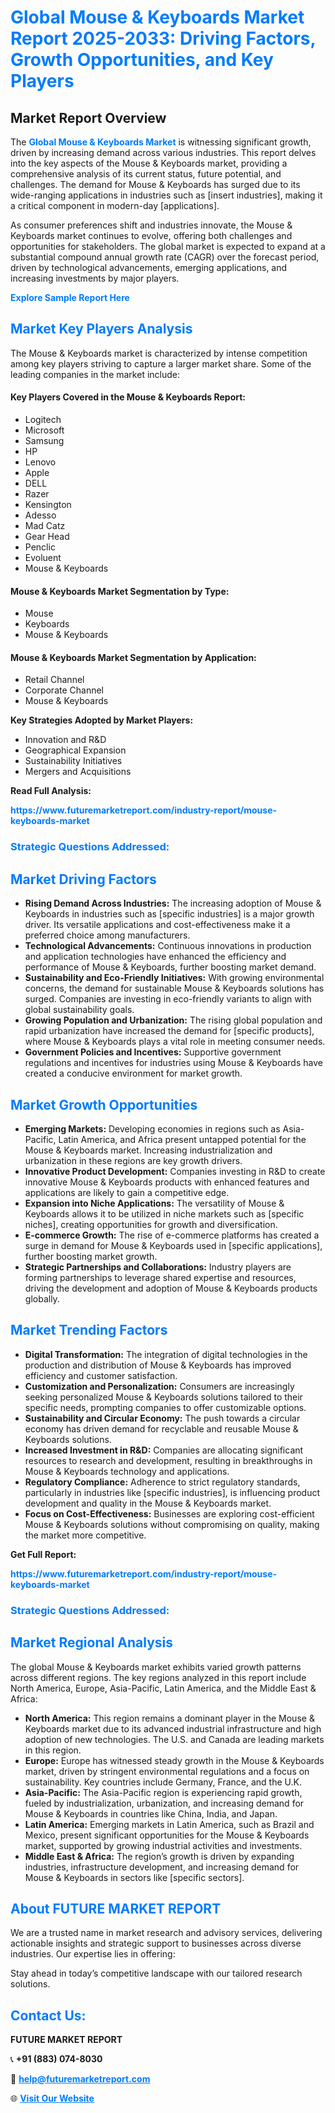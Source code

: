 <h1 style="color: #007BFF;">Global Mouse & Keyboards Market Report 2025-2033: Driving Factors, Growth Opportunities, and Key Players</h1>

<section id="overview">
<h2>Market Report Overview</h2>
<p>The <a href="https://www.futuremarketreport.com/industry-report/mouse-keyboards-market" style="color: #007BFF; text-decoration: none;"><strong>Global Mouse & Keyboards Market</strong></a> is witnessing significant growth, driven by increasing demand across various industries. This report delves into the key aspects of the Mouse & Keyboards market, providing a comprehensive analysis of its current status, future potential, and challenges. The demand for Mouse & Keyboards has surged due to its wide-ranging applications in industries such as [insert industries], making it a critical component in modern-day [applications].</p>
<p>As consumer preferences shift and industries innovate, the Mouse & Keyboards market continues to evolve, offering both challenges and opportunities for stakeholders. The global market is expected to expand at a substantial compound annual growth rate (CAGR) over the forecast period, driven by technological advancements, emerging applications, and increasing investments by major players.</p>
</section>

<section id="overview">
<p><a href="https://www.futuremarketreport.com/request-sample/reportId=110433" style="color: #007BFF; text-decoration: none;"><strong>Explore Sample Report Here</strong></a></p>
</section>

<section id="key-players">
<h2 style="color: #007BFF;">Market Key Players Analysis</h2>
<p>The Mouse & Keyboards market is characterized by intense competition among key players striving to capture a larger market share. Some of the leading companies in the market include:</p>
<h4>Key Players Covered in the Mouse & Keyboards Report:</h4>
<ul><li>Logitech</li><li>Microsoft</li><li>Samsung</li><li>HP</li><li>Lenovo</li><li>Apple</li><li>DELL</li><li>Razer</li><li>Kensington</li><li>Adesso</li><li>Mad Catz</li><li>Gear Head</li><li>Penclic</li><li>Evoluent</li><li>Mouse &amp; Keyboards</li></ul>
<h4>Mouse & Keyboards Market Segmentation by Type:</h4>
<ul><li>Mouse</li><li>Keyboards</li><li>Mouse &amp; Keyboards</li></ul>

<h4>Mouse & Keyboards Market Segmentation by Application:</h4>
<ul><li>Retail Channel</li><li>Corporate Channel</li><li>Mouse &amp; Keyboards</li></ul>
<p><strong>Key Strategies Adopted by Market Players:</strong></p>
<ul>
<li>Innovation and R&D</li>
<li>Geographical Expansion</li>
<li>Sustainability Initiatives</li>
<li>Mergers and Acquisitions</li>
</ul>
</section>

<section>
<p><strong>Read Full Analysis: </strong></p><a href="https://www.futuremarketreport.com/industry-report/mouse-keyboards-market" style="color: #007BFF; text-decoration: none;"><strong>https://www.futuremarketreport.com/industry-report/mouse-keyboards-market</strong></a>
<h3 style="color: #007BFF;">Strategic Questions Addressed:</h3>
</section>

<section id="driving-factors">
<h2 style="color: #007BFF;">Market Driving Factors</h2>
<ul>
<li><strong>Rising Demand Across Industries:</strong> The increasing adoption of Mouse & Keyboards in industries such as [specific industries] is a major growth driver. Its versatile applications and cost-effectiveness make it a preferred choice among manufacturers.</li>
<li><strong>Technological Advancements:</strong> Continuous innovations in production and application technologies have enhanced the efficiency and performance of Mouse & Keyboards, further boosting market demand.</li>
<li><strong>Sustainability and Eco-Friendly Initiatives:</strong> With growing environmental concerns, the demand for sustainable Mouse & Keyboards solutions has surged. Companies are investing in eco-friendly variants to align with global sustainability goals.</li>
<li><strong>Growing Population and Urbanization:</strong> The rising global population and rapid urbanization have increased the demand for [specific products], where Mouse & Keyboards plays a vital role in meeting consumer needs.</li>
<li><strong>Government Policies and Incentives:</strong> Supportive government regulations and incentives for industries using Mouse & Keyboards have created a conducive environment for market growth.</li>
</ul>
</section>

<section id="growth-opportunities">
<h2 style="color: #007BFF;">Market Growth Opportunities</h2>
<ul>
<li><strong>Emerging Markets:</strong> Developing economies in regions such as Asia-Pacific, Latin America, and Africa present untapped potential for the Mouse & Keyboards market. Increasing industrialization and urbanization in these regions are key growth drivers.</li>
<li><strong>Innovative Product Development:</strong> Companies investing in R&D to create innovative Mouse & Keyboards products with enhanced features and applications are likely to gain a competitive edge.</li>
<li><strong>Expansion into Niche Applications:</strong> The versatility of Mouse & Keyboards allows it to be utilized in niche markets such as [specific niches], creating opportunities for growth and diversification.</li>
<li><strong>E-commerce Growth:</strong> The rise of e-commerce platforms has created a surge in demand for Mouse & Keyboards used in [specific applications], further boosting market growth.</li>
<li><strong>Strategic Partnerships and Collaborations:</strong> Industry players are forming partnerships to leverage shared expertise and resources, driving the development and adoption of Mouse & Keyboards products globally.</li>
</ul>
</section>

<section id="trending-factors">
<h2 style="color: #007BFF;">Market Trending Factors</h2>
<ul>
<li><strong>Digital Transformation:</strong> The integration of digital technologies in the production and distribution of Mouse & Keyboards has improved efficiency and customer satisfaction.</li>
<li><strong>Customization and Personalization:</strong> Consumers are increasingly seeking personalized Mouse & Keyboards solutions tailored to their specific needs, prompting companies to offer customizable options.</li>
<li><strong>Sustainability and Circular Economy:</strong> The push towards a circular economy has driven demand for recyclable and reusable Mouse & Keyboards solutions.</li>
<li><strong>Increased Investment in R&D:</strong> Companies are allocating significant resources to research and development, resulting in breakthroughs in Mouse & Keyboards technology and applications.</li>
<li><strong>Regulatory Compliance:</strong> Adherence to strict regulatory standards, particularly in industries like [specific industries], is influencing product development and quality in the Mouse & Keyboards market.</li>
<li><strong>Focus on Cost-Effectiveness:</strong> Businesses are exploring cost-efficient Mouse & Keyboards solutions without compromising on quality, making the market more competitive.</li>
</ul>
</section>

<section>
<p><strong>Get Full Report: </strong></p><a href="https://www.futuremarketreport.com/industry-report/mouse-keyboards-market" style="color: #007BFF; text-decoration: none;"><strong>https://www.futuremarketreport.com/industry-report/mouse-keyboards-market</strong></a>
<h3 style="color: #007BFF;">Strategic Questions Addressed:</h3>
</section>


<section id="regional-analysis">
<h2 style="color: #007BFF;">Market Regional Analysis</h2>
<p>The global Mouse & Keyboards market exhibits varied growth patterns across different regions. The key regions analyzed in this report include North America, Europe, Asia-Pacific, Latin America, and the Middle East & Africa:</p>
<ul>
<li><strong>North America:</strong> This region remains a dominant player in the Mouse & Keyboards market due to its advanced industrial infrastructure and high adoption of new technologies. The U.S. and Canada are leading markets in this region.</li>
<li><strong>Europe:</strong> Europe has witnessed steady growth in the Mouse & Keyboards market, driven by stringent environmental regulations and a focus on sustainability. Key countries include Germany, France, and the U.K.</li>
<li><strong>Asia-Pacific:</strong> The Asia-Pacific region is experiencing rapid growth, fueled by industrialization, urbanization, and increasing demand for Mouse & Keyboards in countries like China, India, and Japan.</li>
<li><strong>Latin America:</strong> Emerging markets in Latin America, such as Brazil and Mexico, present significant opportunities for the Mouse & Keyboards market, supported by growing industrial activities and investments.</li>
<li><strong>Middle East & Africa:</strong> The region’s growth is driven by expanding industries, infrastructure development, and increasing demand for Mouse & Keyboards in sectors like [specific sectors].</li>
</ul>
</section>

<footer>
<h2 style="color: #007BFF;">About FUTURE MARKET REPORT</h2>
<p>We are a trusted name in market research and advisory services, delivering actionable insights and strategic support to businesses across diverse industries. Our expertise lies in offering:</p>

<p>Stay ahead in today’s competitive landscape with our tailored research solutions.</p>

<h2 style="color: #007BFF;">Contact Us:</h2>
<p><strong>FUTURE MARKET REPORT</strong></p>
<p>📞 <strong>+91 (883) 074-8030</strong></p>
<p>📧 <strong><a href="mailto:help@futuremarketreport.com" style="color: #007BFF;">help@futuremarketreport.com</a></strong></p>
<p>🌐 <strong><a href="https://www.futuremarketreport.com/" style="color: #007BFF;">Visit Our Website</a></strong></p>
</footer>
